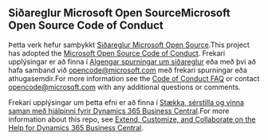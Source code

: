 ## <a name="microsoft-open-source-code-of-conduct"></a><span data-ttu-id="d730e-101">Siðareglur Microsoft Open Source</span><span class="sxs-lookup"><span data-stu-id="d730e-101">Microsoft Open Source Code of Conduct</span></span>

<span data-ttu-id="d730e-102">Þetta verk hefur samþykkt [Siðareglur Microsoft Open Source](https://opensource.microsoft.com/codeofconduct/).</span><span class="sxs-lookup"><span data-stu-id="d730e-102">This project has adopted the [Microsoft Open Source Code of Conduct](https://opensource.microsoft.com/codeofconduct/).</span></span>
<span data-ttu-id="d730e-103">Frekari upplýsingar er að finna í [Algengar spurningar um siðareglur](https://opensource.microsoft.com/codeofconduct/faq/) eða með því að hafa samband við [opencode@microsoft.com](mailto:opencode@microsoft.com) með frekari spurningar eða athugasemdir.</span><span class="sxs-lookup"><span data-stu-id="d730e-103">For more information see the [Code of Conduct FAQ](https://opensource.microsoft.com/codeofconduct/faq/) or contact [opencode@microsoft.com](mailto:opencode@microsoft.com) with any additional questions or comments.</span></span>

<span data-ttu-id="d730e-104">Frekari upplýsingar um þetta efni er að finna í [Stækka, sérstilla og vinna saman með hjálpinni fyrir Dynamics 365 Business Central](https://docs.microsoft.com/en-us/dynamics365/business-central/dev-itpro/help/contributor-guide).</span><span class="sxs-lookup"><span data-stu-id="d730e-104">For more information about this repo, see [Extend, Customize, and Collaborate on the Help for Dynamics 365 Business Central](https://docs.microsoft.com/en-us/dynamics365/business-central/dev-itpro/help/contributor-guide).</span></span>